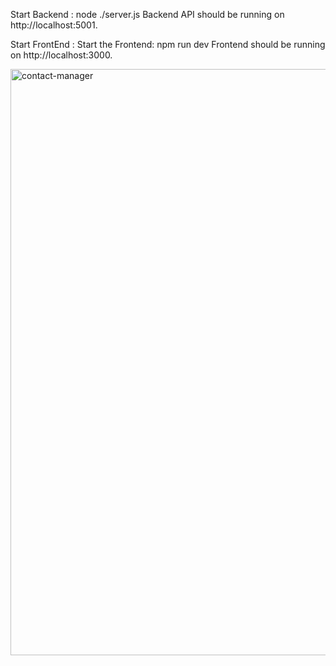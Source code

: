 Start Backend :
node ./server.js 
Backend API should be running on http://localhost:5001.

Start FrontEnd :
Start the Frontend: npm run dev 
Frontend should be running on http://localhost:3000.

<img width="938" alt="contact-manager" src="https://github.com/user-attachments/assets/49da0dd6-d12d-43f6-b26f-63d5839a3d05" />
